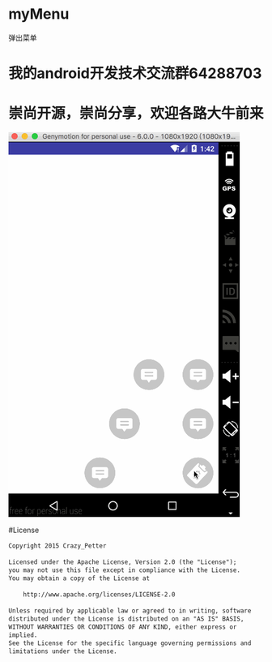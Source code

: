 # myMenu

弹出菜单


# 我的android开发技术交流群64288703
# 崇尚开源，崇尚分享，欢迎各路大牛前来



![](https://github.com/CrazyTT/MyMenu/blob/master/pic/7890.gif?raw=true)



#License
```
Copyright 2015 Crazy_Petter

Licensed under the Apache License, Version 2.0 (the "License");
you may not use this file except in compliance with the License.
You may obtain a copy of the License at

    http://www.apache.org/licenses/LICENSE-2.0

Unless required by applicable law or agreed to in writing, software
distributed under the License is distributed on an "AS IS" BASIS,
WITHOUT WARRANTIES OR CONDITIONS OF ANY KIND, either express or implied.
See the License for the specific language governing permissions and
limitations under the License.
```
